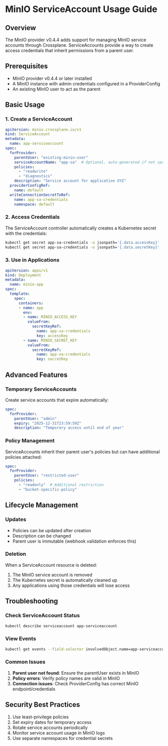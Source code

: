 # MinIO ServiceAccount Usage Guide

## Overview
The MinIO provider v0.4.4 adds support for managing MinIO service accounts through Crossplane. ServiceAccounts provide a way to create access credentials that inherit permissions from a parent user.

## Prerequisites
- MinIO provider v0.4.4 or later installed
- A MinIO instance with admin credentials configured in a ProviderConfig
- An existing MinIO user to act as the parent

## Basic Usage

### 1. Create a ServiceAccount
```yaml
apiVersion: minio.crossplane.io/v1
kind: ServiceAccount
metadata:
  name: app-serviceaccount
spec:
  forProvider:
    parentUser: "existing-minio-user"
    serviceAccountName: "app-sa"  # Optional, auto-generated if not specified
    policies:
      - "readwrite"
      - "diagnostics"
    description: "Service account for application XYZ"
  providerConfigRef:
    name: default
  writeConnectionSecretToRef:
    name: app-sa-credentials
    namespace: default
```

### 2. Access Credentials
The ServiceAccount controller automatically creates a Kubernetes secret with the credentials:

```bash
kubectl get secret app-sa-credentials -o jsonpath='{.data.accessKey}' | base64 -d
kubectl get secret app-sa-credentials -o jsonpath='{.data.secretKey}' | base64 -d
```

### 3. Use in Applications
```yaml
apiVersion: apps/v1
kind: Deployment
metadata:
  name: minio-app
spec:
  template:
    spec:
      containers:
      - name: app
        env:
        - name: MINIO_ACCESS_KEY
          valueFrom:
            secretKeyRef:
              name: app-sa-credentials
              key: accessKey
        - name: MINIO_SECRET_KEY
          valueFrom:
            secretKeyRef:
              name: app-sa-credentials
              key: secretKey
```

## Advanced Features

### Temporary ServiceAccounts
Create service accounts that expire automatically:

```yaml
spec:
  forProvider:
    parentUser: "admin"
    expiry: "2025-12-31T23:59:59Z"
    description: "Temporary access until end of year"
```

### Policy Management
ServiceAccounts inherit their parent user's policies but can have additional policies attached:

```yaml
spec:
  forProvider:
    parentUser: "restricted-user"
    policies:
      - "readonly"  # Additional restriction
      - "bucket-specific-policy"
```

## Lifecycle Management

### Updates
- Policies can be updated after creation
- Description can be changed
- Parent user is immutable (webhook validation enforces this)

### Deletion
When a ServiceAccount resource is deleted:
1. The MinIO service account is removed
2. The Kubernetes secret is automatically cleaned up
3. Any applications using those credentials will lose access

## Troubleshooting

### Check ServiceAccount Status
```bash
kubectl describe serviceaccount app-serviceaccount
```

### View Events
```bash
kubectl get events --field-selector involvedObject.name=app-serviceaccount
```

### Common Issues
1. **Parent user not found**: Ensure the parentUser exists in MinIO
2. **Policy errors**: Verify policy names are valid in MinIO
3. **Connection issues**: Check ProviderConfig has correct MinIO endpoint/credentials

## Security Best Practices
1. Use least-privilege policies
2. Set expiry dates for temporary access
3. Rotate service accounts periodically
4. Monitor service account usage in MinIO logs
5. Use separate namespaces for credential secrets